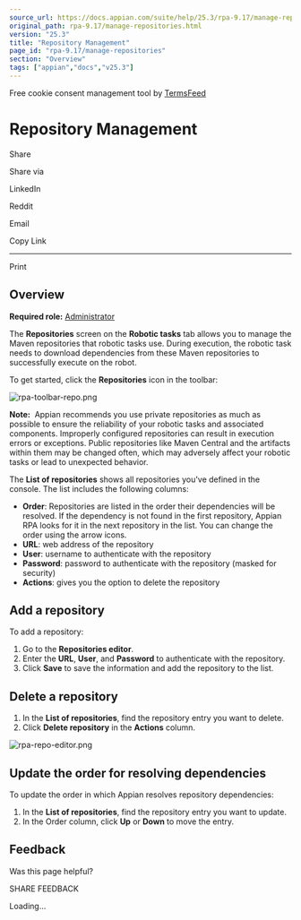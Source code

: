 ```yaml
---
source_url: https://docs.appian.com/suite/help/25.3/rpa-9.17/manage-repositories.html
original_path: rpa-9.17/manage-repositories.html
version: "25.3"
title: "Repository Management"
page_id: "rpa-9.17/manage-repositories"
section: "Overview"
tags: ["appian","docs","v25.3"]
---
```



Free cookie consent management tool by [TermsFeed](https://www.termsfeed.com/)

# Repository Management

Share

Share via

LinkedIn

Reddit

Email

Copy Link

* * *

Print

## Overview

**Required role:** [Administrator](learn-user-settings.html#rpa-roles)

The **Repositories** screen on the **Robotic tasks** tab allows you to manage the Maven repositories that robotic tasks use. During execution, the robotic task needs to download dependencies from these Maven repositories to successfully execute on the robot.

To get started, click the **Repositories** icon in the toolbar:

![rpa-toolbar-repo.png](images/rpa-toolbar-repo.png)

**Note:**  Appian recommends you use private repositories as much as possible to ensure the reliability of your robotic tasks and associated components. Improperly configured repositories can result in execution errors or exceptions. Public repositories like Maven Central and the artifacts within them may be changed often, which may adversely affect your robotic tasks or lead to unexpected behavior.

The **List of repositories** shows all repositories you've defined in the console. The list includes the following columns:

-   **Order**: Repositories are listed in the order their dependencies will be resolved. If the dependency is not found in the first repository, Appian RPA looks for it in the next repository in the list. You can change the order using the arrow icons.
-   **URL**: web address of the repository
-   **User**: username to authenticate with the repository
-   **Password**: password to authenticate with the repository (masked for security)
-   **Actions**: gives you the option to delete the repository

## Add a repository

To add a repository:

1.  Go to the **Repositories editor**.
2.  Enter the **URL**, **User**, and **Password** to authenticate with the repository.
3.  Click **Save** to save the information and add the repository to the list.

## Delete a repository

1.  In the **List of repositories**, find the repository entry you want to delete.
2.  Click **Delete repository** in the **Actions** column.

![rpa-repo-editor.png](images/rpa-repo-editor.png)

## Update the order for resolving dependencies

To update the order in which Appian resolves repository dependencies:

1.  In the **List of repositories**, find the repository entry you want to update.
2.  In the Order column, click **Up** or **Down** to move the entry.

## Feedback

Was this page helpful?

SHARE FEEDBACK

Loading...